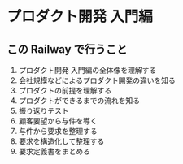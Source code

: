 # プロダクト開発 入門編

## この Railway で行うこと
1. プロダクト開発 入門編の全体像を理解する
2. 会社規模などによるプロダクト開発の違いを知る
3. プロダクトの前提を理解する
4. プロダクトができるまでの流れを知る
5. 振り返りテスト
6. 顧客要望から与件を導く
7. 与件から要求を整理する
8. 要求を構造化して整理する
9. 要求定義書をまとめる
